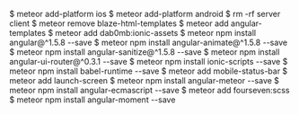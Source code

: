 
$ meteor add-platform ios
$ meteor add-platform android
$ rm -rf server client
$ meteor remove blaze-html-templates
$ meteor add angular-templates
$ meteor add dab0mb:ionic-assets
$ meteor npm install angular@^1.5.8 --save
$ meteor npm install angular-animate@^1.5.8 --save
$ meteor npm install angular-sanitize@^1.5.8 --save
$ meteor npm install angular-ui-router@^0.3.1 --save
$ meteor npm install ionic-scripts --save
$ meteor npm install babel-runtime --save
$ meteor add mobile-status-bar
$ meteor add launch-screen
$ meteor npm install angular-meteor --save
$ meteor npm install angular-ecmascript --save
$ meteor add fourseven:scss
$ meteor npm install angular-moment --save